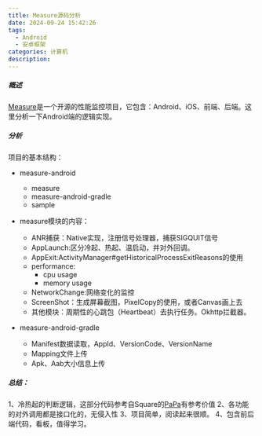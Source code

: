 ```yaml
---
title: Measure源码分析
date: 2024-09-24 15:42:26
tags:
  - Android
  - 安卓框架
categories: 计算机
description:
---
```



##### 概述

[Measure](https://github.com/measure-sh/measure.git)是一个开源的性能监控项目，它包含：Android、iOS、前端、后端。这里分析一下Android端的逻辑实现。


##### 分析
项目的基本结构：
+ measure-android
  + measure
  + measure-android-gradle
  + sample

+ measure模块的内容：
  + ANR捕获：Native实现，注册信号处理器，捕获SIGQUIT信号
  + AppLaunch:区分冷起、热起、温启动，并对外回调。
  + AppExit:ActivityManager#getHistoricalProcessExitReasons的使用
  + performance:
    + cpu usage
    + memory usage
  + NetworkChange:网络变化的监控
  + ScreenShot：生成屏幕截图，PixelCopy的使用，或者Canvas画上去
  + 其他模块：周期性的心跳包（Heartbeat）去执行任务。Okhttp拦截器。

+ measure-android-gradle
  + Manifest数据读取，AppId、VersionCode、VersionName
  + Mapping文件上传
  + Apk、Aab大小信息上传


##### 总结：
1、冷热起的判断逻辑，这部分代码参考自Square的[PaPa](https://github.com/square/papa/)有参考价值
2、各功能的对外调用都是接口化的，无侵入性
3、项目简单，阅读起来很顺。
4、包含前后端代码，看板，值得学习。